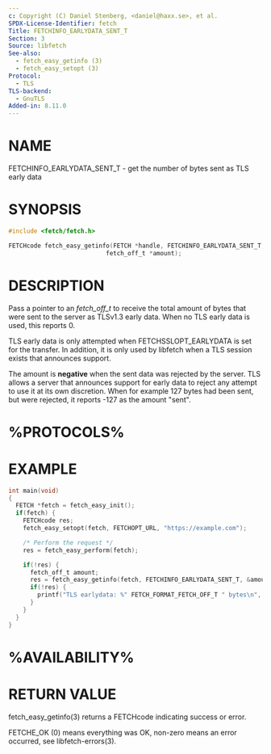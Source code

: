 ```yaml
---
c: Copyright (C) Daniel Stenberg, <daniel@haxx.se>, et al.
SPDX-License-Identifier: fetch
Title: FETCHINFO_EARLYDATA_SENT_T
Section: 3
Source: libfetch
See-also:
  - fetch_easy_getinfo (3)
  - fetch_easy_setopt (3)
Protocol:
  - TLS
TLS-backend:
  - GnuTLS
Added-in: 8.11.0
---
```


# NAME

FETCHINFO_EARLYDATA_SENT_T - get the number of bytes sent as TLS early data

# SYNOPSIS

~~~c
#include <fetch/fetch.h>

FETCHcode fetch_easy_getinfo(FETCH *handle, FETCHINFO_EARLYDATA_SENT_T,
                           fetch_off_t *amount);
~~~

# DESCRIPTION

Pass a pointer to an *fetch_off_t* to receive the total amount of bytes that
were sent to the server as TLSv1.3 early data. When no TLS early
data is used, this reports 0.

TLS early data is only attempted when FETCHSSLOPT_EARLYDATA is set for the
transfer. In addition, it is only used by libfetch when a TLS session exists
that announces support.

The amount is **negative** when the sent data was rejected
by the server. TLS allows a server that announces support for early data to
reject any attempt to use it at its own discretion. When for example 127
bytes had been sent, but were rejected, it reports -127 as the amount "sent".

# %PROTOCOLS%

# EXAMPLE

~~~c
int main(void)
{
  FETCH *fetch = fetch_easy_init();
  if(fetch) {
    FETCHcode res;
    fetch_easy_setopt(fetch, FETCHOPT_URL, "https://example.com");

    /* Perform the request */
    res = fetch_easy_perform(fetch);

    if(!res) {
      fetch_off_t amount;
      res = fetch_easy_getinfo(fetch, FETCHINFO_EARLYDATA_SENT_T, &amount);
      if(!res) {
        printf("TLS earlydata: %" FETCH_FORMAT_FETCH_OFF_T " bytes\n", amount);
      }
    }
  }
}
~~~

# %AVAILABILITY%

# RETURN VALUE

fetch_easy_getinfo(3) returns a FETCHcode indicating success or error.

FETCHE_OK (0) means everything was OK, non-zero means an error occurred, see
libfetch-errors(3).
